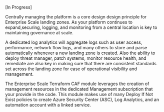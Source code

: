 [In Progress]

Centrally managing the platform is a core design design principle for Enterprise Scale landing zones. As your platform continues to expand,securing, logging, and monitoring from a central location is key to maintaining governance at scale.

A dedicated log analytics will aggregate logs such as user access, performance, network flow logs, and many others to store and parse automatically whenever a new landing zone is created. Also the ability to deploy threat manager, patch systems, monitor resource health, and remediate are also key in making sure that there are consistent standards set across the landing zone for ease of operational visibility and management.

The Enterprise Scale Terraform CAF module leverages the creation of management resources in the dedicated Management subscription that your
provide in the code. This module makes use of many Deploy If Not Exist policies to create Azure Security Center (ASC), Log Analytics, and an automation account with a linked service.

